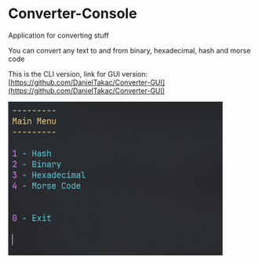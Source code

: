 # Converter-Console
Application for converting stuff

You can convert any text to and from binary, hexadecimal, hash and morse code

This is the CLI version, link for GUI version: [https://github.com/DanielTakac/Converter-GUI](https://github.com/DanielTakac/Converter-GUI)

![img1](converter-cli-img-1.png)

